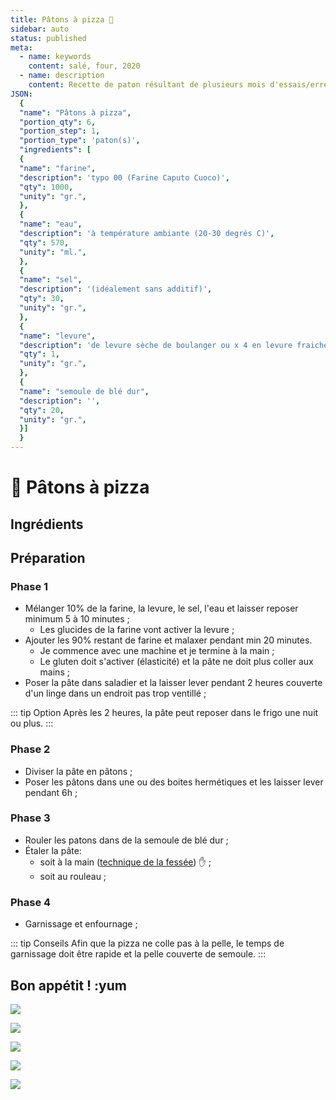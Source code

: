 ```yaml
---
title: Pâtons à pizza 🍕
sidebar: auto
status: published
meta:
  - name: keywords
    content: salé, four, 2020
  - name: description
    content: Recette de paton résultant de plusieurs mois d'essais/erreurs en 2020.
JSON:
  {
  "name": "Pâtons à pizza",
  "portion_qty": 6,
  "portion_step": 1,
  "portion_type": 'paton(s)',
  "ingredients": [
  {
  "name": "farine",
  "description": 'typo 00 (Farine Caputo Cuoco)',
  "qty": 1000,
  "unity": "gr.",
  },
  {
  "name": "eau",
  "description": 'à température ambiante (20-30 degrés C)',
  "qty": 570,
  "unity": "ml.",
  },
  {
  "name": "sel",
  "description": '(idéalement sans additif)',
  "qty": 30,
  "unity": "gr.",
  },
  {
  "name": "levure",
  "description": 'de levure sèche de boulanger ou x 4 en levure fraiche',
  "qty": 1,
  "unity": "gr.",
  },
  {
  "name": "semoule de blé dur",
  "description": '',
  "qty": 20,
  "unity": "gr.",
  }]
  }
---
```


# :pizza: Pâtons à pizza

## Ingrédients

<recipePortion :recette="$page.frontmatter.JSON" />

## Préparation

### Phase 1

- Mélanger 10% de la farine, la levure, le sel, l'eau et laisser reposer minimum 5 à 10 minutes ;
  - Les glucides de la farine vont activer la levure ;
- Ajouter les 90% restant de farine et malaxer pendant min 20 minutes.
  - Je commence avec une machine et je termine à la main ;
  - Le gluten doit s'activer (élasticité) et la pâte ne doit plus coller aux mains ;
- Poser la pâte dans saladier et la laisser lever pendant 2 heures couverte d'un linge dans un endroit pas trop ventillé ;

::: tip Option
Après les 2 heures, la pâte peut reposer dans le frigo une nuit ou plus.
:::

### Phase 2

- Diviser la pâte en pâtons ;
- Poser les pâtons dans une ou des boites hermétiques et les laisser lever pendant 6h ;

### Phase 3

- Rouler les patons dans de la semoule de blé dur ;
- Étaler la pâte:
  - soit à la main ([technique de la fessée](https://www.youtube.com/watch?v=xzbW8CZx538)) :hand: ;
  - soit au rouleau ;

### Phase 4

- Garnissage et enfournage ;

::: tip Conseils
Afin que la pizza ne colle pas à la pelle, le temps de garnissage doit être rapide et la pelle couverte de semoule.
:::

## Bon appétit ! :yum

![](https://i.imgur.com/8ADJlCk.jpg)

![](https://i.imgur.com/I0C44Vw.jpg)

![](https://i.imgur.com/vanzcrb.jpg)

![](https://i.imgur.com/F9XQutk.jpg)

![](https://i.imgur.com/sXlVFBf.jpg)
